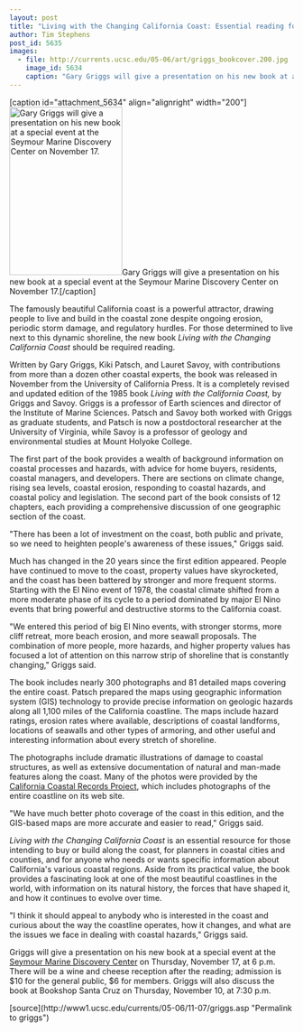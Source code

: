 ```yaml
---
layout: post
title: "Living with the Changing California Coast: Essential reading for coast dwellers from UCSC geologists"
author: Tim Stephens
post_id: 5635
images:
  - file: http://currents.ucsc.edu/05-06/art/griggs_bookcover.200.jpg
    image_id: 5634
    caption: "Gary Griggs will give a presentation on his new book at a special event at the Seymour Marine Discovery Center on November 17."
---
```


[caption id="attachment_5634" align="alignright" width="200"]<a href="http://localhost/mysite/wp-content/uploads/2005/11/griggs_bookcover.200.jpg"><img class="size-full wp-image-5634" src="http://localhost/mysite/wp-content/uploads/2005/11/griggs_bookcover.200.jpg" alt="Gary Griggs will give a presentation on his new book at a special event at the Seymour Marine Discovery Center on November 17." width="200" height="298" /></a>Gary Griggs will give a presentation on his new book at a special event at the Seymour Marine Discovery Center on November 17.[/caption]
<a name="content" id="content"></a>
<p>
  The famously beautiful California coast is a powerful attractor, drawing people to live and build in the coastal zone despite ongoing erosion, periodic storm damage, and regulatory hurdles. For those determined to live next to this dynamic shoreline, the new book <i>Living with the Changing California Coast</i> should be required reading.
</p>
<p>
  Written by Gary Griggs, Kiki Patsch, and Lauret Savoy, with contributions from more than a dozen other coastal experts, the book was released in November from the University of California Press. It is a completely revised and updated edition of the 1985 book <i>Living with the California Coast,</i> by Griggs and Savoy. Griggs is a professor of Earth sciences and director of the Institute of Marine Sciences. Patsch and Savoy both worked with Griggs as graduate students, and Patsch is now a postdoctoral researcher at the University of Virginia, while Savoy is a professor of geology and environmental studies at Mount Holyoke College.
</p>
<p>
  The first part of the book provides a wealth of background information on coastal processes and hazards, with advice for home buyers, residents, coastal managers, and developers. There are sections on climate change, rising sea levels, coastal erosion, responding to coastal hazards, and coastal policy and legislation. The second part of the book consists of 12 chapters, each providing a comprehensive discussion of one geographic section of the coast.
</p>
<p>
  "There has been a lot of investment on the coast, both public and private, so we need to heighten people's awareness of these issues," Griggs said.
</p>
<p>
  Much has changed in the 20 years since the first edition appeared. People have continued to move to the coast, property values have skyrocketed, and the coast has been battered by stronger and more frequent storms. Starting with the El Nino event of 1978, the coastal climate shifted from a more moderate phase of its cycle to a period dominated by major El Nino events that bring powerful and destructive storms to the California coast.
</p>
<p>
  "We entered this period of big El Nino events, with stronger storms, more cliff retreat, more beach erosion, and more seawall proposals. The combination of more people, more hazards, and higher property values has focused a lot of attention on this narrow strip of shoreline that is constantly changing," Griggs said.
</p>
<p>
  The book includes nearly 300 photographs and 81 detailed maps covering the entire coast. Patsch prepared the maps using geographic information system (GIS) technology to provide precise information on geologic hazards along all 1,100 miles of the California coastline. The maps include hazard ratings, erosion rates where available, descriptions of coastal landforms, locations of seawalls and other types of armoring, and other useful and interesting information about every stretch of shoreline.
</p>
<p>
  The photographs include dramatic illustrations of damage to coastal structures, as well as extensive documentation of natural and man-made features along the coast. Many of the photos were provided by the <a href="http://www.Californiacoastline.org">California Coastal Records Project</a>, which includes photographs of the entire coastline on its web site.
</p>
<p>
  "We have much better photo coverage of the coast in this edition, and the GIS-based maps are more accurate and easier to read," Griggs said.
</p>
<p>
  <i>Living with the Changing California Coast</i> is an essential resource for those intending to buy or build along the coast, for planners in coastal cities and counties, and for anyone who needs or wants specific information about California's various coastal regions. Aside from its practical value, the book provides a fascinating look at one of the most beautiful coastlines in the world, with information on its natural history, the forces that have shaped it, and how it continues to evolve over time.
</p>
<p>
  "I think it should appeal to anybody who is interested in the coast and curious about the way the coastline operates, how it changes, and what are the issues we face in dealing with coastal hazards," Griggs said.
</p>
<p>
  Griggs will give a presentation on his new book at a special event at the <a href="http://www2.ucsc.edu/seymourcenter/">Seymour Marine Discovery Center</a> on Thursday, November 17, at 6 p.m. There will be a wine and cheese reception after the reading; admission is $10 for the general public, $6 for members. Griggs will also discuss the book at Bookshop Santa Cruz on Thursday, November 10, at 7:30 p.m.
</p>
<p>
  <input name="t1" size="-1" type="hidden">
</p>




</p>
[source](http://www1.ucsc.edu/currents/05-06/11-07/griggs.asp "Permalink to griggs")
